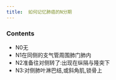 ```yaml
---
title:  如何记忆肺癌的N分期
--- 
```


### Contents
- N0无
- N1在同侧的支气管周围肺门肺内
- N2准备往对侧转了:出现在纵隔与隆突下
- N3:对侧肺叶淋巴结,或斜角肌,锁骨上
